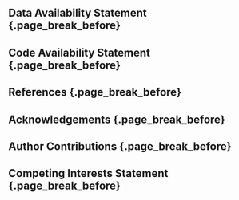 ## Data Availability Statement {.page_break_before}

## Code Availability Statement {.page_break_before}

## References {.page_break_before}

<!-- Explicitly insert bibliography here -->
<div id="refs"></div>

## Acknowledgements {.page_break_before}

## Author Contributions {.page_break_before}

## Competing Interests Statement {.page_break_before}
